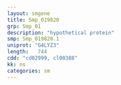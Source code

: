 ```yaml
---
layout: smgene
title: Smp_019820
grp: Smp_01
description: "hypothetical protein"
smp: Smp_019820.1
uniprot: "G4LYZ3"
length:   744
cdd: "cd02999, cl00388"
kk: ns
categories: sm
---
```

